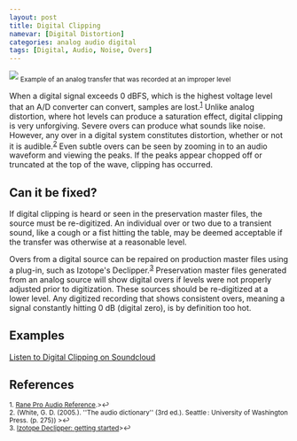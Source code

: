 ```yaml
---
layout: post
title: Digital Clipping
namevar: [Digital Distortion]
categories: analog audio digital
tags: [Digital, Audio, Noise, Overs]
---
```


<img src="{{ site.baseurl }}/images/Levels_Too_Hot.png">
<sub>Example of an analog transfer that was recorded at an improper level</sub>

When a digital signal exceeds 0 dBFS, which is the highest voltage level that an A/D converter can convert, samples are lost.<sup><a href="#fn1" id="ref1">1</a></sup> Unlike analog distortion, where hot levels can produce a saturation effect, digital clipping is very unforgiving. Severe overs can produce what sounds like noise. However, any over in a digital system constitutes distortion, whether or not it is audible.<sup><a href="#fn2" id="ref2">2</a></sup> Even subtle overs can be seen by zooming in to an audio waveform and viewing the peaks. If the peaks appear chopped off or truncated at the top of the wave, clipping has occurred.

## Can it be fixed?

If digital clipping is heard or seen in the preservation master files, the source must be re-digitized. An individual over or two due to a transient sound, like a cough or a fist hitting the table, may be deemed acceptable if the transfer was otherwise at a reasonable level.

Overs from a digital source can be repaired on production master files using a plug-in, such as Izotope's Declipper.<sup><a href="#fn3" id="ref3">3</a></sup> Preservation master files generated from an analog source will show digital overs if levels were not properly adjusted prior to digitization. These sources should be re-digitized at a lower level. Any digitized recording that shows consistent overs, meaning a signal constantly hitting 0 dB (digital zero), is by definition too hot.

## Examples

[Listen to Digital Clipping on Soundcloud](https://soundcloud.com/av_artifact_atlas/digital-clipping)

## References

<sup id="fn1">1. [Rane Pro Audio Reference](http://www.rane.com/digi-dic.html).>↩</a></sup>  
<sup id="fn2">2. (White, G. D. (2005.). ''The audio dictionary'' (3rd ed.). Seattle : University of Washington Press. (p. 275)) >↩</a></sup>  
<sup id="fn3">3. [Izotope Declipper: getting started](http://www.izotope.com/support/help/rx1/pages/declipper_getting_started.htm)>↩</a></sup>
